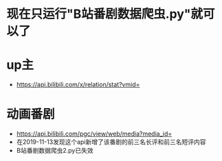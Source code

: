 # 现在只运行"B站番剧数据爬虫.py"就可以了
# up主
* https://api.bilibili.com/x/relation/stat?vmid=
# 动画番剧
* https://api.bilibili.com/pgc/view/web/media?media_id=
* 在2019-11-13发现这个api新增了该番剧的前三名长评和前三名短评内容
* B站番剧数据爬虫2.py已失效
